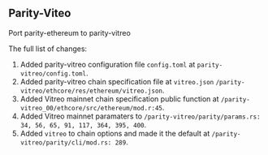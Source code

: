 ## Parity-Viteo

Port parity-ethereum to parity-vitreo

The full list of changes:
1.  Added parity-vitreo configuration file `config.toml` at `parity-vitreo/config.toml`.
2.  Added parity-vitreo chain specification file at `vitreo.json` `/parity-vitreo/ethcore/res/ethereum/vitreo.json`.
3.  Added Vitreo mainnet chain specification public function at `/parity-vitreo_00/ethcore/src/ethereum/mod.r:45`.
4.  Added Vitreo mainnet paramaters to `/parity-vitreo/parity/params.rs: 34, 56, 65, 91, 117, 364, 395, 400`.
5.  Added `vitreo` to chain options and made it the default at `/parity-vitreo/parity/cli/mod.rs: 289`.
